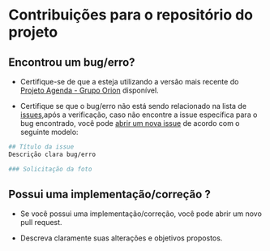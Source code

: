 # Contribuições para o repositório do projeto

## Encontrou um bug/erro?

* Certifique-se de que a esteja utilizando a versão mais recente do [Projeto Agenda - Grupo Orion](https://github.com/Projeto-Orcestra/Projeto-Agenda-1.0) disponível.

* Certifique se que o bug/erro não está sendo relacionado na lista de [issues](https://github.com/Projeto-Orcestra/Projeto-Agenda-1.0/issues),após a verificação, caso não encontre a issue específica para o bug encontrado, você pode [abrir um nova issue](https://github.com/Projeto-Orcestra/Projeto-Agenda-1.0/issues/new) de acordo com o seguinte modelo:

```sh
## Título da issue
Descrição clara bug/erro

### Solicitação da foto
```

## Possui uma implementação/correção ?

* Se você possui uma implementação/correção, você pode abrir um novo pull request.

* Descreva claramente suas alterações e objetivos propostos.
